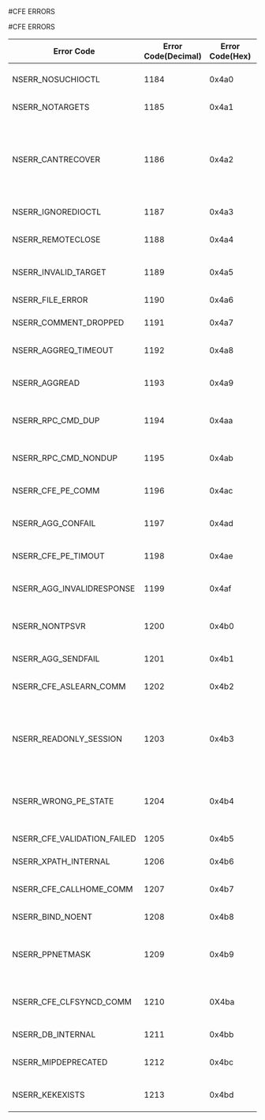 #CFE ERRORS

#CFE ERRORS



<table><thead><tr><th>Error Code</th><th>Error Code(Decimal)</th><th>Error Code(Hex)</th><th>Error Message</th></tr></thead><tbody><tr><td>NSERR_NOSUCHIOCTL</td><td>1184</td><td>0x4a0</td><td>Command not implemented on server</td><tr><tr><td>NSERR_NOTARGETS</td><td>1185</td><td>0x4a1</td><td>No configured targets</td><tr><tr><td>NSERR_CANTRECOVER</td><td>1186</td><td>0x4a2</td><td>Configuration possibly inconsistent. Please check with the \\"show configstatus\\" command or reboot.</td><tr><tr><td>NSERR_IGNOREDIOCTL</td><td>1187</td><td>0x4a3</td><td>The command was ignored.</td><tr><tr><td>NSERR_REMOTECLOSE</td><td>1188</td><td>0x4a4</td><td>The remote side closed the connection.</td><tr><tr><td>NSERR_INVALID_TARGET</td><td>1189</td><td>0x4a5</td><td>The specified target does not exist</td><tr><tr><td>NSERR_FILE_ERROR</td><td>1190</td><td>0x4a6</td><td>File operation failed</td><tr><tr><td>NSERR_COMMENT_DROPPED</td><td>1191</td><td>0x4a7</td><td>Failed to retain all comments</td><tr><tr><td>NSERR_AGGREQ_TIMEOUT</td><td>1192</td><td>0x4a8</td><td>Request to Aggregator timed out</td><tr><tr><td>NSERR_AGGREAD</td><td>1193</td><td>0x4a9</td><td>Failed to read data from Aggregator</td><tr><tr><td>NSERR_RPC_CMD_DUP</td><td>1194</td><td>0x4aa</td><td>Found unexpected RPC duplicate command</td><tr><tr><td>NSERR_RPC_CMD_NONDUP</td><td>1195</td><td>0x4ab</td><td>Found unexpected RPC command</td><tr><tr><td>NSERR_CFE_PE_COMM</td><td>1196</td><td>0x4ac</td><td>Communication error with the packet engine</td><tr><tr><td>NSERR_AGG_CONFAIL</td><td>1197</td><td>0x4ad</td><td>Failed to connect to the aggregator</td><tr><tr><td>NSERR_CFE_PE_TIMOUT</td><td>1198</td><td>0x4ae</td><td>No response from the packet engine</td><tr><tr><td>NSERR_AGG_INVALIDRESPONSE</td><td>1199</td><td>0x4af</td><td>Invalid response from the aggregator</td><tr><tr><td>NSERR_NONTPSVR</td><td>1200</td><td>0x4b0</td><td>Cannot enable ntpd when there is no ntp server configured</td><tr><tr><td>NSERR_AGG_SENDFAIL</td><td>1201</td><td>0x4b1</td><td>Failed to send to aggregator</td><tr><tr><td>NSERR_CFE_ASLEARN_COMM</td><td>1202</td><td>0x4b2</td><td>Communication error with aslearn</td><tr><tr><td>NSERR_READONLY_SESSION</td><td>1203</td><td>0x4b3</td><td>Session is read-only; connect to the Cluster IP address to modify the configuration</td><tr><tr><td>NSERR_WRONG_PE_STATE</td><td>1204</td><td>0x4b4</td><td>The packet engine is in the wrong state to receive this command</td><tr><tr><td>NSERR_CFE_VALIDATION_FAILED</td><td>1205</td><td>0x4b5</td><td>Config validation failed</td><tr><tr><td>NSERR_XPATH_INTERNAL</td><td>1206</td><td>0x4b6</td><td>XPATH Internal Error</td><tr><tr><td>NSERR_CFE_CALLHOME_COMM</td><td>1207</td><td>0x4b7</td><td>Communication error with callhome</td><tr><tr><td>NSERR_BIND_NOENT</td><td>1208</td><td>0x4b8</td><td>No such bind resource</td><tr><tr><td>NSERR_PPNETMASK</td><td>1209</td><td>0x4b9</td><td>Netmask length 31 supports only point to point communications</td><tr><tr><td>NSERR_CFE_CLFSYNCD_COMM</td><td>1210</td><td>0X4ba</td><td>Communication error with cluster filesync server</td><tr><tr><td>NSERR_DB_INTERNAL</td><td>1211</td><td>0x4bb</td><td>Config DB Internal Error</td><tr><tr><td>NSERR_MIPDEPRECATED</td><td>1212</td><td>0x4bc</td><td>MIP is deprecated. Please use SNIP</td><tr><tr><td>NSERR_KEKEXISTS</td><td>1213</td><td>0x4bd</td><td>Cannot create KEK. KEK already exists.</td><tr></tbody></table>
